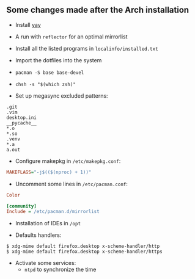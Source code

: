 ## Some changes made after the Arch installation

* Install [yay](https://github.com/Jguer/yay)

* A run with `reflector` for an optimal mirrorlist

* Install all the listed programs in `localinfo/installed.txt`

* Import the dotfiles into the system

* `pacman -S base base-devel`

* `chsh -s "$(which zsh)"`

* Set up megasync excluded patterns:

```
.git
.vim
desktop.ini
__pycache__
*.o
*.so
.venv
*.a
a.out
```

* Configure makepkg in `/etc/makepkg.conf`:

```ini
MAKEFLAGS="-j$(($(nproc) + 1))"
```

* Uncomment some lines in `/etc/pacman.conf`:

```ini
Color
```

```ini
[community]
Include = /etc/pacman.d/mirrorlist
```

* Installation of IDEs in `/opt`

* Defaults handlers:

```commandline
$ xdg-mime default firefox.desktop x-scheme-handler/http
$ xdg-mime default firefox.desktop x-scheme-handler/https
```

* Activate some services:
    * `ntpd` to synchronize the time
